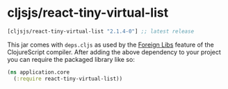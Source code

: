 # cljsjs/react-tiny-virtual-list

[](dependency)
```clojure
[cljsjs/react-tiny-virtual-list "2.1.4-0"] ;; latest release
```
[](/dependency)

This jar comes with `deps.cljs` as used by the [Foreign Libs][flibs] feature
of the ClojureScript compiler. After adding the above dependency to your project
you can require the packaged library like so:

```clojure
(ns application.core
  (:require react-tiny-virtual-list))
```

[flibs]: https://clojurescript.org/reference/packaging-foreign-deps
